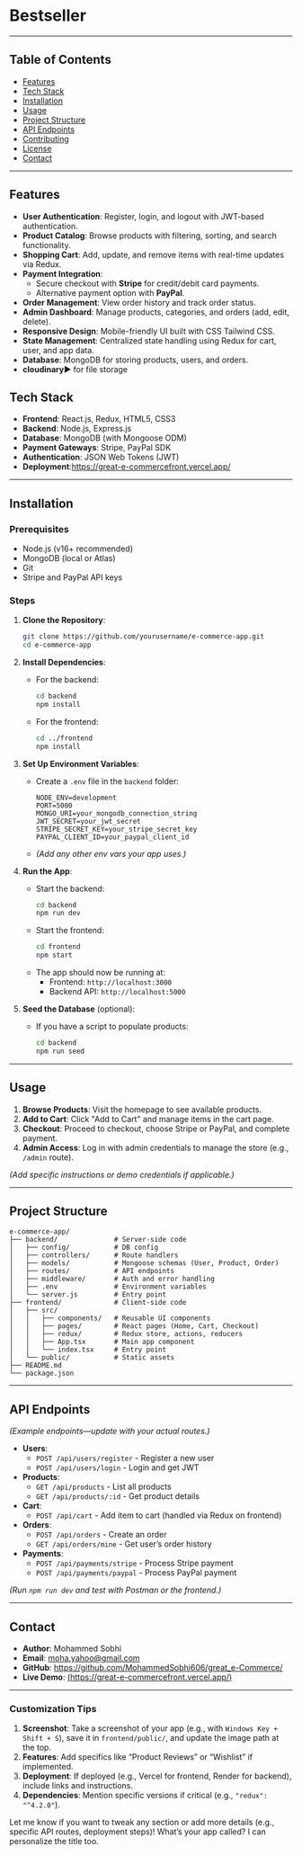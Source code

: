 

# Bestseller 

---

## Table of Contents
- [Features](#features)
- [Tech Stack](#tech-stack)
- [Installation](#installation)
- [Usage](#usage)
- [Project Structure](#project-structure)
- [API Endpoints](#api-endpoints)
- [Contributing](#contributing)
- [License](#license)
- [Contact](#contact)

---

## Features
- **User Authentication**: Register, login, and logout with JWT-based authentication.
- **Product Catalog**: Browse products with filtering, sorting, and search functionality.
- **Shopping Cart**: Add, update, and remove items with real-time updates via Redux.
- **Payment Integration**:
  - Secure checkout with **Stripe** for credit/debit card payments.
  - Alternative payment option with **PayPal**.
- **Order Management**: View order history and track order status.
- **Admin Dashboard**: Manage products, categories, and orders (add, edit, delete).
- **Responsive Design**: Mobile-friendly UI built with CSS Tailwind CSS.
- **State Management**: Centralized state handling using Redux for cart, user, and app data.
- **Database**: MongoDB for storing products, users, and orders.
- **cloudinary**▶️ for file storage

## Tech Stack
- **Frontend**: React.js, Redux, HTML5, CSS3
- **Backend**: Node.js, Express.js
- **Database**: MongoDB (with Mongoose ODM)
- **Payment Gateways**: Stripe, PayPal SDK
- **Authentication**: JSON Web Tokens (JWT)
- **Deployment**:https://great-e-commercefront.vercel.app/

---

## Installation

### Prerequisites
- Node.js (v16+ recommended)
- MongoDB (local or Atlas)
- Git
- Stripe and PayPal API keys

### Steps
1. **Clone the Repository**:
   ```bash
   git clone https://github.com/yourusername/e-commerce-app.git
   cd e-commerce-app
   ```

2. **Install Dependencies**:
   - For the backend:
     ```bash
     cd backend
     npm install
     ```
   - For the frontend:
     ```bash
     cd ../frontend
     npm install
     ```

3. **Set Up Environment Variables**:
   - Create a `.env` file in the `backend` folder:
     ```
     NODE_ENV=development
     PORT=5000
     MONGO_URI=your_mongodb_connection_string
     JWT_SECRET=your_jwt_secret
     STRIPE_SECRET_KEY=your_stripe_secret_key
     PAYPAL_CLIENT_ID=your_paypal_client_id
     ```
   - *(Add any other env vars your app uses.)*

4. **Run the App**:
   - Start the backend:
     ```bash
     cd backend
     npm run dev
     ```
   - Start the frontend:
     ```bash
     cd frontend
     npm start
     ```
   - The app should now be running at:
     - Frontend: `http://localhost:3000`
     - Backend API: `http://localhost:5000`

5. **Seed the Database** (optional):
   - If you have a script to populate products:
     ```bash
     cd backend
     npm run seed
     ```

---

## Usage
1. **Browse Products**: Visit the homepage to see available products.
2. **Add to Cart**: Click "Add to Cart" and manage items in the cart page.
3. **Checkout**: Proceed to checkout, choose Stripe or PayPal, and complete payment.
4. **Admin Access**: Log in with admin credentials to manage the store (e.g., `/admin` route).

*(Add specific instructions or demo credentials if applicable.)*

---

## Project Structure
```
e-commerce-app/
├── backend/              # Server-side code
│   ├── config/           # DB config
│   ├── controllers/      # Route handlers
│   ├── models/           # Mongoose schemas (User, Product, Order)
│   ├── routes/           # API endpoints
│   ├── middleware/       # Auth and error handling
│   ├── .env              # Environment variables
│   └── server.js         # Entry point
├── frontend/             # Client-side code
│   ├── src/
│   │   ├── components/   # Reusable UI components
│   │   ├── pages/        # React pages (Home, Cart, Checkout)
│   │   ├── redux/        # Redux store, actions, reducers
│   │   ├── App.tsx       # Main app component
│   │   └── index.tsx     # Entry point
│   └── public/           # Static assets
├── README.md
└── package.json
```

---

## API Endpoints
*(Example endpoints—update with your actual routes.)*
- **Users**:
  - `POST /api/users/register` - Register a new user
  - `POST /api/users/login` - Login and get JWT
- **Products**:
  - `GET /api/products` - List all products
  - `GET /api/products/:id` - Get product details
- **Cart**:
  - `POST /api/cart` - Add item to cart (handled via Redux on frontend)
- **Orders**:
  - `POST /api/orders` - Create an order
  - `GET /api/orders/mine` - Get user’s order history
- **Payments**:
  - `POST /api/payments/stripe` - Process Stripe payment
  - `POST /api/payments/paypal` - Process PayPal payment

*(Run `npm run dev` and test with Postman or the frontend.)*

---



## Contact
- **Author**: Mohammed Sobhi
- **Email**: moha.yahoo@gmail.com
- **GitHub**: https://github.com/MohammedSobhi606/great_e-Commerce/
- **Live Demo**: [(https://great-e-commercefront.vercel.app/)](#)

---

### Customization Tips
1. **Screenshot**: Take a screenshot of your app (e.g., with `Windows Key + Shift + S`), save it in `frontend/public/`, and update the image path at the top.
2. **Features**: Add specifics like “Product Reviews” or “Wishlist” if implemented.
3. **Deployment**: If deployed (e.g., Vercel for frontend, Render for backend), include links and instructions.
4. **Dependencies**: Mention specific versions if critical (e.g., `"redux": "^4.2.0"`).

Let me know if you want to tweak any section or add more details (e.g., specific API routes, deployment steps)! What’s your app called? I can personalize the title too.
